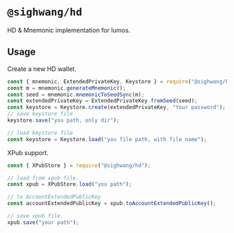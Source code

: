 # `@sighwang/hd`

HD & Mnemonic implementation for lumos.

## Usage

Create a new HD wallet.

```javascript
const { mnemonic, ExtendedPrivateKey, Keystore } = require("@sighwang/hd");
const m = mnemonic.generateMnemonic();
const seed = mnemonic.mnemonicToSeedSync(m);
const extendedPrivateKey = ExtendedPrivateKey.fromSeed(seed);
const keystore = Keystore.create(extendedPrivateKey, "Your password");
// save keystore file
keystore.save("you path, only dir");

// load keystore file
const keystore = Keystore.load("you file path, with file name");
```

XPub support.

```javascript
const { XPubStore } = require("@sighwang/hd");

// load from xpub file.
const xpub = XPubStore.load("you path");

// to AccountExtendedPublicKey
const accountExtendedPublicKey = xpub.toAccountExtendedPublicKey();

// save xpub file.
xpub.save("your path");
```
